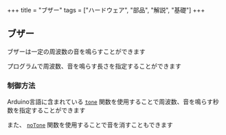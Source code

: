 +++
title = "ブザー"
tags = ["ハードウェア", "部品", "解説", "基礎"]
+++

## ブザー

ブザーは一定の周波数の音を鳴らすことができます

プログラムで周波数、音を鳴らす長さを指定することができます

### 制御方法

Arduino言語に含まれている [`tone`](https://github.com/jinnosukeKato/Monokon/wiki/%E3%82%88%E3%81%8F%E4%BD%BF%E3%81%86%E9%96%A2%E6%95%B0#tone) 
関数を使用することで周波数、音を鳴らす秒数を指定することができます

また、 [`noTone`](https://github.com/jinnosukeKato/Monokon/wiki/%E3%82%88%E3%81%8F%E4%BD%BF%E3%81%86%E9%96%A2%E6%95%B0#noTone) 
関数を使用することで音を消すこともできます
